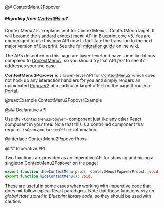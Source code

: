 @# ContextMenu2Popover

<div class="@ns-callout @ns-intent-primary @ns-icon-info-sign">
    <h5 class="@ns-heading">

Migrating from [ContextMenu](#core/components/context-menu)?

</h5>

ContextMenu2 is a replacement for ContextMenu + ContextMenuTarget. It will become the standard
context menu API in Blueprint core v5. You are encouraged to use this new API now to facilitate the
transition to the next major version of Blueprint. See the full
[migration guide](https://github.com/palantir/blueprint/wiki/ContextMenu2-migration) on the wiki.

The APIs described on this page are lower-level and have some limitations compared to
[ContextMenu2](#popover2-package/context-menu2), so you should try that API _first_ to see if it addresses
your use case.

</div>

__ContextMenu2Popover__ is a lower-level API for [ContextMenu2](#popover2-package/context-menu2) which
does not hook up any interaction handlers for you and simply renders an opinionated
[Popover2](#popover2-package/popover2) at a particular target offset on the page through a
[Portal](#core/components/portal).

@reactExample ContextMenu2PopoverExample

@## Declarative API

Use the `<ContextMenu2Popover>` component just like any other React component in your tree. Note that this is
a controlled component that requires `isOpen` and `targetOffset` information.

@interface ContextMenu2PopoverProps

@## Imperative API

Two functions are provided as an imperative API for showing and hiding a singleton ContextMenu2Popover on the page:

```ts
export function showContextMenu(props: ContextMenu2PopoverProps): void;
export function hideContextMenu(): void;
```

These are useful in some cases when working with imperative code that does not follow typical React paradigms.
Note that these functions _rely on global state stored in Blueprint library code_, so they should be used with caution.
